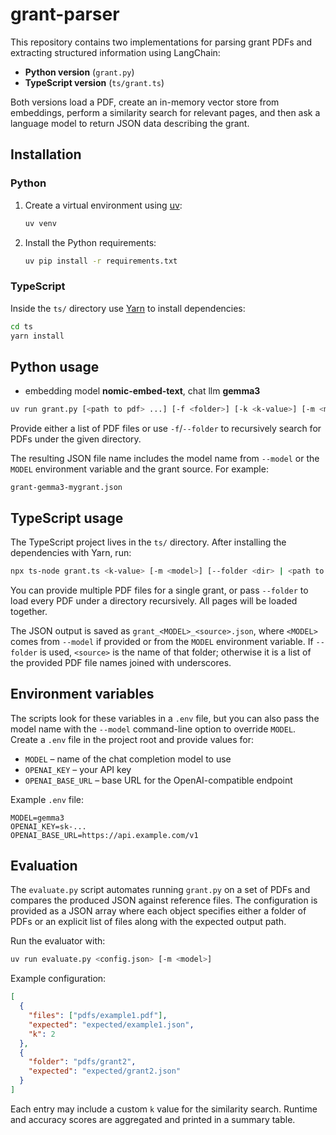 # grant-parser

This repository contains two implementations for parsing grant PDFs and extracting structured information using LangChain:

- **Python version** (`grant.py`)
- **TypeScript version** (`ts/grant.ts`)

Both versions load a PDF, create an in-memory vector store from embeddings, perform a similarity search for relevant pages, and then ask a language model to return JSON data describing the grant.

## Installation

### Python

1. Create a virtual environment using [uv](https://github.com/astral-sh/uv):

   ```bash
   uv venv
   ```

2. Install the Python requirements:

   ```bash
   uv pip install -r requirements.txt
   ```

### TypeScript

Inside the `ts/` directory use [Yarn](https://yarnpkg.com/) to install dependencies:

```bash
cd ts
yarn install
```

## Python usage

- embedding model **nomic-embed-text**, chat llm **gemma3**

```bash
uv run grant.py [<path to pdf> ...] [-f <folder>] [-k <k-value>] [-m <model>]
```

Provide either a list of PDF files or use `-f`/`--folder` to recursively search
for PDFs under the given directory.

The resulting JSON file name includes the model name from `--model` or the
`MODEL` environment variable and the grant source. For example:

```
grant-gemma3-mygrant.json
```

## TypeScript usage

The TypeScript project lives in the `ts/` directory. After installing the dependencies with Yarn, run:

```bash
npx ts-node grant.ts <k-value> [-m <model>] [--folder <dir> | <path to pdf> [additional pdfs...]]
```

You can provide multiple PDF files for a single grant, or pass `--folder` to load every PDF under a directory recursively. All pages will be loaded together.

The JSON output is saved as `grant_<MODEL>_<source>.json`, where `<MODEL>` comes
from `--model` if provided or from the `MODEL` environment variable. If
`--folder` is used, `<source>` is the name of that folder; otherwise it is a
list of the provided PDF file names joined with underscores.

## Environment variables

The scripts look for these variables in a `.env` file, but you can also pass the
model name with the ``--model`` command-line option to override ``MODEL``.
Create a `.env` file in the project root and provide values for:

- `MODEL` – name of the chat completion model to use
- `OPENAI_KEY` – your API key
- `OPENAI_BASE_URL` – base URL for the OpenAI-compatible endpoint

Example `.env` file:

```env
MODEL=gemma3
OPENAI_KEY=sk-...
OPENAI_BASE_URL=https://api.example.com/v1
```

## Evaluation

The `evaluate.py` script automates running `grant.py` on a set of PDFs and
compares the produced JSON against reference files. The configuration is
provided as a JSON array where each object specifies either a folder of PDFs or
an explicit list of files along with the expected output path.

Run the evaluator with:

```bash
uv run evaluate.py <config.json> [-m <model>]
```

Example configuration:

```json
[
  {
    "files": ["pdfs/example1.pdf"],
    "expected": "expected/example1.json",
    "k": 2
  },
  {
    "folder": "pdfs/grant2",
    "expected": "expected/grant2.json"
  }
]
```

Each entry may include a custom `k` value for the similarity search. Runtime and
accuracy scores are aggregated and printed in a summary table.
